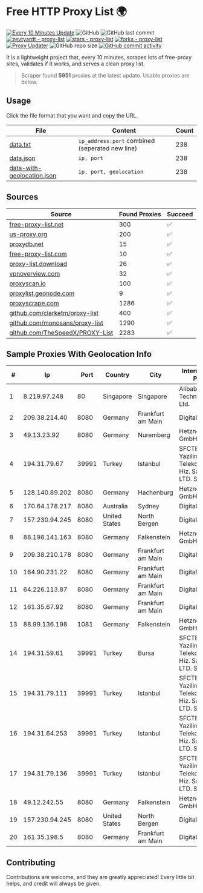 
# Free HTTP Proxy List 🌍

[![Every 10 Minutes Update](https://github.com/mertguvencli/http-proxy-list/actions/workflows/main.yml/badge.svg?branch=main)](https://github.com/mertguvencli/http-proxy-list/actions/workflows/main.yml)
![GitHub](https://img.shields.io/github/license/mertguvencli/http-proxy-list)
![GitHub last commit](https://img.shields.io/github/last-commit/mertguvencli/http-proxy-list)
[![zevtyardt - proxy-list](https://img.shields.io/static/v1?label=zevtyardt&message=proxy-list&color=blue&logo=github)](https://github.com/zevtyardt/proxy-list "Go to GitHub repo")
[![stars - proxy-list](https://img.shields.io/github/stars/zevtyardt/proxy-list?style=social)](https://github.com/zevtyardt/proxy-list)
[![forks - proxy-list](https://img.shields.io/github/forks/zevtyardt/proxy-list?style=social)](https://github.com/zevtyardt/proxy-list)
[![Proxy Updater](https://github.com/zevtyardt/proxy-list/workflows/Proxy%20Updater/badge.svg)](https://github.com/zevtyardt/proxy-list/actions?query=workflow:"Proxy+Updater")
![GitHub repo size](https://img.shields.io/github/repo-size/zevtyardt/proxy-list)
[![GitHub commit activity](https://img.shields.io/github/commit-activity/m/zevtyardt/proxy-list?logo=commits)](https://github.com/zevtyardt/proxy-list/commits/main)

It is a lightweight project that, every 10 minutes, scrapes lots of free-proxy sites, validates if it works, and serves a clean proxy list.

> Scraper found **5951** proxies at the latest update. Usable proxies are below.

## Usage

Click the file format that you want and copy the URL.

|File|Content|Count|
|----|-------|-----|
|[data.txt](https://raw.githubusercontent.com/mertguvencli/http-proxy-list/main/proxy-list/data.txt)|`ip_address:port` combined (seperated new line)|238|
|[data.json](https://raw.githubusercontent.com/mertguvencli/http-proxy-list/main/proxy-list/data.json)|`ip, port`|238|
|[data-with-geolocation.json](https://raw.githubusercontent.com/mertguvencli/http-proxy-list/main/proxy-list/data-with-geolocation.json)|`ip, port, geolocation`|238|

## Sources

|Source|Found Proxies|Succeed|
|------|-------------|-------|
|[free-proxy-list.net](https://free-proxy-list.net)|300|✅|
|[us-proxy.org](https://www.us-proxy.org)|200|✅|
|[proxydb.net](http://proxydb.net)|15|✅|
|[free-proxy-list.com](https://free-proxy-list.com/?page=&port=&type%5B%5D=http&type%5B%5D=https&up_time=0&search=Search)|10|✅|
|[proxy-list.download](https://www.proxy-list.download/HTTP)|26|✅|
|[vpnoverview.com](https://vpnoverview.com/privacy/anonymous-browsing/free-proxy-servers)|32|✅|
|[proxyscan.io](https://www.proxyscan.io)|100|✅|
|[proxylist.geonode.com](https://proxylist.geonode.com/api/proxy-list?limit=300&page=1&sort_by=lastChecked&sort_type=desc&protocols=http,https)|9|✅|
|[proxyscrape.com](https://api.proxyscrape.com/v2/?request=displayproxies&protocol=http&timeout=10000&country=all&ssl=all&anonymity=all)|1286|✅|
|[github.com/clarketm/proxy-list](https://raw.githubusercontent.com/clarketm/proxy-list/master/proxy-list-raw.txt)|400|✅|
|[github.com/monosans/proxy-list](https://raw.githubusercontent.com/monosans/proxy-list/main/proxies/http.txt)|1290|✅|
|[github.com/TheSpeedX/PROXY-List](https://raw.githubusercontent.com/TheSpeedX/PROXY-List/master/http.txt)|2283|✅|


## Sample Proxies With Geolocation Info

|#|Ip|Port|Country|City|Internet Service Provider|
|-|--|----|-------|----|-------------------------|
|1|8.219.97.248|80|Singapore|Singapore|Alibaba (US) Technology Co., Ltd.|
|2|209.38.214.40|8080|Germany|Frankfurt am Main|DigitalOcean|
|3|49.13.23.92|8080|Germany|Nuremberg|Hetzner Online GmbH|
|4|194.31.79.67|39991|Turkey|Istanbul|SFCTEK Bilisim Yazilim ve Telekomunikasyon Hiz. San. ve Tic. LTD. STI.|
|5|128.140.89.202|8080|Germany|Hachenburg|Hetzner Online GmbH|
|6|170.64.178.217|8080|Australia|Sydney|DigitalOcean, LLC|
|7|157.230.94.245|8080|United States|North Bergen|DigitalOcean, LLC|
|8|88.198.141.163|8080|Germany|Falkenstein|Hetzner Online GmbH|
|9|209.38.210.178|8080|Germany|Frankfurt am Main|DigitalOcean|
|10|164.90.231.22|8080|Germany|Frankfurt am Main|DigitalOcean, LLC|
|11|64.226.113.87|8080|Germany|Frankfurt am Main|DigitalOcean, LLC|
|12|161.35.67.92|8080|Germany|Frankfurt am Main|DigitalOcean, LLC|
|13|88.99.136.198|1081|Germany|Falkenstein|Hetzner Online GmbH|
|14|194.31.59.61|39991|Turkey|Bursa|SFCTEK Bilisim Yazilim ve Telekomunikasyon Hiz. San. ve Tic. LTD. STI.|
|15|194.31.79.111|39991|Turkey|Istanbul|SFCTEK Bilisim Yazilim ve Telekomunikasyon Hiz. San. ve Tic. LTD. STI.|
|16|194.31.64.253|39991|Turkey|Istanbul|SFCTEK Bilisim Yazilim ve Telekomunikasyon Hiz. San. ve Tic. LTD. STI.|
|17|194.31.79.136|39991|Turkey|Istanbul|SFCTEK Bilisim Yazilim ve Telekomunikasyon Hiz. San. ve Tic. LTD. STI.|
|18|49.12.242.55|8080|Germany|Falkenstein|Hetzner Online GmbH|
|19|157.230.94.245|8080|United States|North Bergen|DigitalOcean, LLC|
|20|161.35.198.5|8080|Germany|Frankfurt am Main|DigitalOcean, LLC|



## Contributing

Contributions are welcome, and they are greatly appreciated! Every
little bit helps, and credit will always be given.

